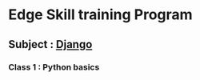 # Edge Skill training Program
## Subject : [Django](https://www.djangoproject.com/)

### Class 1 : Python basics
